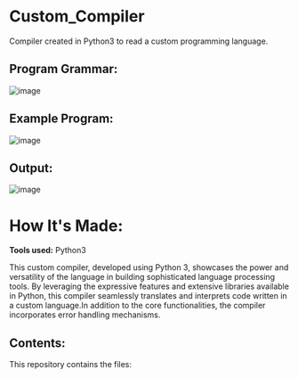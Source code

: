 # Custom_Compiler
Compiler created in Python3 to read a custom programming language.

## Program Grammar:
![image](https://github.com/RomanSaddiJr/Custom_Compiler/assets/105825537/e1865c24-5d70-41fb-9cd0-d1b38de5000c)

## Example Program:
![image](https://github.com/RomanSaddiJr/Custom_Compiler/assets/105825537/d14a1544-c631-44af-be9d-3ca372813590)
## Output:
![image](https://github.com/RomanSaddiJr/Custom_Compiler/assets/105825537/8ef07d60-e559-4d73-8c88-20b451310fc9)

# How It's Made:

**Tools used:** Python3

This custom compiler, developed using Python 3, showcases the power and versatility of the language in building sophisticated language processing tools. By leveraging the expressive features and extensive libraries available in Python, this compiler seamlessly translates and interprets code written in a custom language.In addition to the core functionalities, the compiler incorporates error handling mechanisms.

## Contents:
This repository contains the files:






